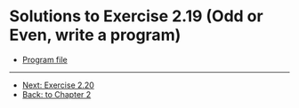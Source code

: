 # Solutions to Exercise 2.19 (Odd or Even, write a program)

- [Program file](e02_19.cpp)

---

- [Next: Exercise 2.20](02_20.md)
- [Back: to Chapter 2](README.md)
